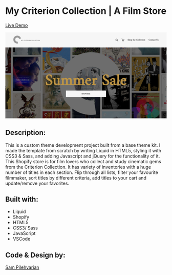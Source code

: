 # My Criterion Collection | A Film Store

[Live Demo](https://myfilmstore.myshopify.com/)

![](assets/images/screen-shot.png)

## Description:
This is a custom theme development project built from a base theme kit. I made the template from scratch by writing Liquid in HTML5, styling it with CSS3 & Sass, and adding Javascript and jQuery for the functionality of it. This Shopify store is for film lovers who collect and study cinematic gems from the Criterion Collection. It has variety of inventories with a huge number of titles in each section. Flip through all lists, filter your favourite filmmaker, sort titles by different criteria, add titles to your cart and update/remove your favorites.



## Built with:

* Liquid
* Shopify
* HTML5
* CSS3/ Sass
* JavaScript
* VSCode


## Code & Design by:
[Sam Pilehvarian](https://samdev.codes/)
